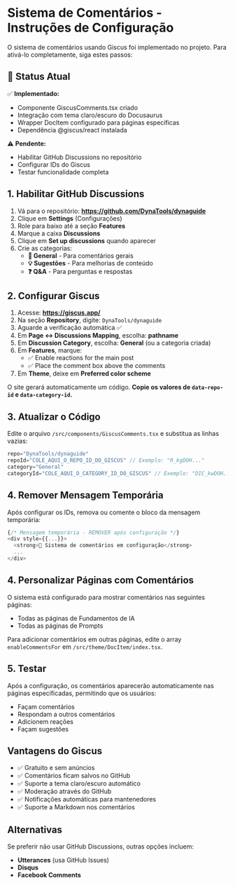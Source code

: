 # Sistema de Comentários - Instruções de Configuração

O sistema de comentários usando Giscus foi implementado no projeto. Para ativá-lo completamente, siga estes passos:

## 🚀 Status Atual

✅ **Implementado:**
- Componente GiscusComments.tsx criado
- Integração com tema claro/escuro do Docusaurus
- Wrapper DocItem configurado para páginas específicas
- Dependência @giscus/react instalada

⚠️ **Pendente:**
- Habilitar GitHub Discussions no repositório
- Configurar IDs do Giscus
- Testar funcionalidade completa

## 1. Habilitar GitHub Discussions

1. Vá para o repositório: **https://github.com/DynaTools/dynaguide**
2. Clique em **Settings** (Configurações)
3. Role para baixo até a seção **Features**  
4. Marque a caixa **Discussions**
5. Clique em **Set up discussions** quando aparecer
6. Crie as categorias:
   - **💬 General** - Para comentários gerais
   - **💡 Sugestões** - Para melhorias de conteúdo
   - **❓ Q&A** - Para perguntas e respostas

## 2. Configurar Giscus

1. Acesse: **https://giscus.app/**
2. Na seção **Repository**, digite: `DynaTools/dynaguide`
3. Aguarde a verificação automática ✅
4. Em **Page ↔️ Discussions Mapping**, escolha: **pathname**
5. Em **Discussion Category**, escolha: **General** (ou a categoria criada)
6. Em **Features**, marque:
   - ✅ Enable reactions for the main post
   - ✅ Place the comment box above the comments
7. Em **Theme**, deixe em **Preferred color scheme**

O site gerará automaticamente um código. **Copie os valores de `data-repo-id` e `data-category-id`.**

## 3. Atualizar o Código

Edite o arquivo `/src/components/GiscusComments.tsx` e substitua as linhas vazias:

```typescript
repo="DynaTools/dynaguide"
repoId="COLE_AQUI_O_REPO_ID_DO_GISCUS" // Exemplo: "R_kgDOH..."
category="General" 
categoryId="COLE_AQUI_O_CATEGORY_ID_DO_GISCUS" // Exemplo: "DIC_kwDOH..."
```

## 4. Remover Mensagem Temporária

Após configurar os IDs, remova ou comente o bloco da mensagem temporária:

```typescript
{/* Mensagem temporária - REMOVER após configuração */}
<div style={{...}}>
  <strong>🚧 Sistema de comentários em configuração</strong>
  ...
</div>
```

## 4. Personalizar Páginas com Comentários

O sistema está configurado para mostrar comentários nas seguintes páginas:
- Todas as páginas de Fundamentos de IA
- Todas as páginas de Prompts

Para adicionar comentários em outras páginas, edite o array `enableCommentsFor` em `/src/theme/DocItem/index.tsx`.

## 5. Testar

Após a configuração, os comentários aparecerão automaticamente nas páginas especificadas, permitindo que os usuários:
- Façam comentários
- Respondam a outros comentários  
- Adicionem reações
- Façam sugestões

## Vantagens do Giscus

- ✅ Gratuito e sem anúncios
- ✅ Comentários ficam salvos no GitHub
- ✅ Suporte a tema claro/escuro automático
- ✅ Moderação através do GitHub
- ✅ Notificações automáticas para mantenedores
- ✅ Suporte a Markdown nos comentários

## Alternativas

Se preferir não usar GitHub Discussions, outras opções incluem:
- **Utterances** (usa GitHub Issues)
- **Disqus** 
- **Facebook Comments**

